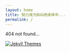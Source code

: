 ```yaml
---
layout: home
title: 努力成为BUG绝缘体中...
permalink: /
---
```



404 not found...


[![Jekyll Themes](https://img.shields.io/badge/featured%20on-JekyllThemes-red.svg)](https://jekyll-themes.com/jekyll-gitbook/)

